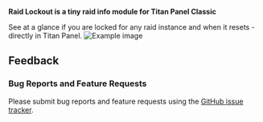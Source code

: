 **Raid Lockout is a tiny raid info module for Titan Panel Classic**

See at a glance if you are locked for any raid instance and when it resets - directly in Titan Panel.
![Example image](http://obstrom.com/raidlockout/readme1.jpg)

## Feedback
### Bug Reports and Feature Requests
  Please submit bug reports and feature requests using the [GitHub issue tracker](https://github.com/obstrom/TitanRaidLockout/issues).
